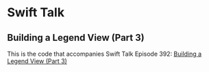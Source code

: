 # Swift Talk
## Building a Legend View (Part 3)

This is the code that accompanies Swift Talk Episode 392: [Building a Legend View (Part 3)](https://talk.objc.io/episodes/S01E392-building-a-legend-view-part-3)
